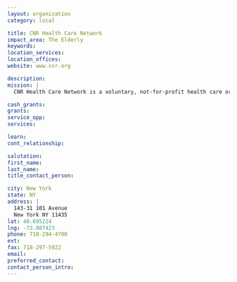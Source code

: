 ```yaml
---
layout: organization
category: local

title: CNR Health Care Network
impact_area: The Elderly
keywords: 
location_services: 
location_offices: 
website: www.cnr.org

description: 
mission: |
  CNR Health Care Network is a voluntary, not-for-profit health care organization. Our health care professionals collaborate with other community health service providers to deliver a full range of continuing care services to the elderly, frail, and chronically ill in Brooklyn and Queens. These include adult day health care, long term home health care, AIDS home care, rehabilitation, nursing home and hospice care.

cash_grants: 
grants: 
service_opp: 
services: 

learn: 
cont_relationship: 

salutation: 
first_name: 
last_name: 
title_contact_person: 

city: New York
state: NY
address: |
  143-31 101 Avenue  
  New York NY 11435
lat: 40.695224
lng: -73.807423
phone: 718-294-4700
ext: 
fax: 718-297-5922
email: 
preferred_contact: 
contact_person_intro: 
---
```

